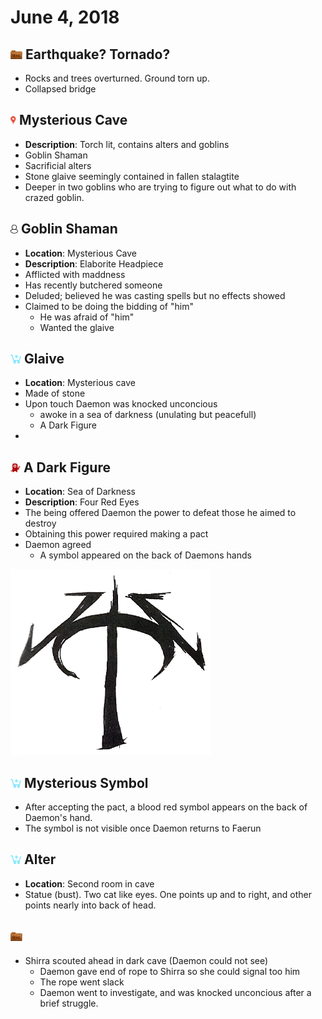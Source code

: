 # June 4, 2018

## ![icon](../icons/misc.png) Earthquake? Tornado?
- Rocks and trees overturned. Ground torn up.
- Collapsed bridge

## ![icon](../icons/locale.png) Mysterious Cave
- **Description**: Torch lit, contains alters and goblins
- Goblin Shaman
- Sacrificial alters
- Stone glaive seemingly contained in fallen stalagtite
- Deeper in two goblins who are trying to figure out what to do with crazed goblin.

## ![icon](../icons/npc.png) Goblin Shaman
- **Location**: Mysterious Cave
- **Description**: Elaborite Headpiece
- Afflicted with maddness
- Has recently butchered someone
- Deluded; believed he was casting spells but no effects showed
- Claimed to be doing the bidding of "him"
    - He was afraid of "him"
    - Wanted the glaive


## ![icon](../icons/item.png) Glaive
- **Location**: Mysterious cave
- Made of stone
- Upon touch Daemon was knocked unconcious
    - awoke in a sea of darkness (unulating but peacefull)
    - A Dark Figure
- 

## ![icon](../icons/monster.png) A Dark Figure
- **Location**: Sea of Darkness
- **Description**: Four Red Eyes
- The being offered Daemon the power to defeat those he aimed to destroy
- Obtaining this power required making a pact
- Daemon agreed 
    - A symbol appeared on the back of Daemons hands

![symbol](https://github.com/brharper-clgx/Daemon/blob/master/images/PactSymbol.png?raw=true)
## ![icon](../icons/item.png) Mysterious Symbol
- After accepting the pact, a blood red symbol appears on the back of Daemon's hand.
- The symbol is not visible once Daemon returns to Faerun


## ![icon](../icons/item.png) Alter
- **Location**: Second room in cave
- Statue (bust). Two cat like eyes. One points up and to right, and other points nearly into back of head.

## ![locale](../icons/misc.png)
- Shirra scouted ahead in dark cave (Daemon could not see)
    - Daemon gave end of rope to Shirra so she could signal too him
    - The rope went slack
    - Daemon went to investigate, and was knocked unconcious after a brief struggle.